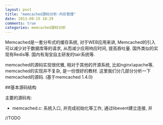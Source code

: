 ```yaml
---
layout: post
title: "memcached源码分析-内存管理"
date: 2013-09-15 18:29
comments: true
categories: memcached源码分析
---
```


Memcached是一套分布式的缓存系统, 对于WEB应用来讲, Memcached的引入可以减少对于数据库等的请求, 从而减少应用响应时间, 提高吞吐量. 国外类似的实现有Redis等. 国内有淘宝自主研发的tair系统等.

memcached的源码实现很优雅, 相对于其他的开源系统, 比如nginx\apache等, memcached的实现并不复杂, 是一份很好的教材. 这里我们分几部分分析一下memcached的源码. (基于memcached 1.4.0)

##基本源码结构

主要的源码有:

* memcached.c: 系统入口, 并完成初始化等工作, 通过libevent建立连接, 并

//TODO